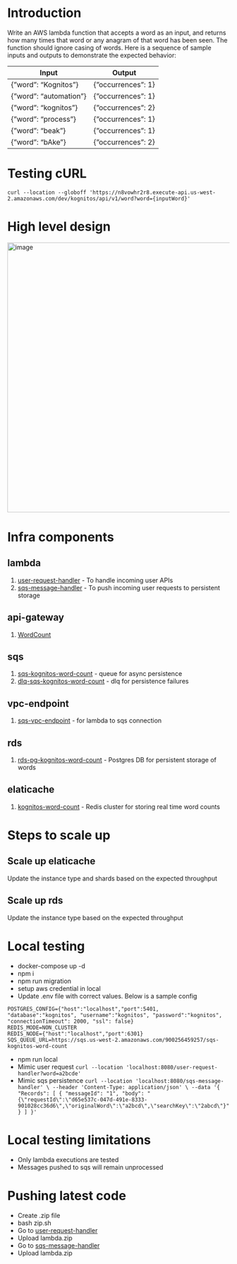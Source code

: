 # Introduction
Write an AWS lambda function that accepts a word as an input, and returns how many
times that word or any anagram of that word has been seen. The function should ignore
casing of words.
Here is a sequence of sample inputs and outputs to demonstrate the expected
behavior:

Input | Output
--- | ---
{”word”: “Kognitos”} | {”occurrences”: 1}
{”word”: “automation”} | {”occurrences”: 1}
{”word”: “kognitos”} | {”occurrences”: 2}
{”word”: “process”} | {”occurrences”: 1}
{”word”: “beak”} | {”occurrences”: 1}
{”word”: “bAke”} | {”occurrences”: 2}

# Testing cURL
`curl --location --globoff 'https://n8vowhr2r8.execute-api.us-west-2.amazonaws.com/dev/kognitos/api/v1/word?word={inputWord}'`

# High level design
<img width="610" alt="image" src="https://github.com/068shubham/kognitos-counters/assets/8055274/85ab066b-e3c3-471e-a646-e5d1f8e116eb">


# Infra components
## lambda
1. [user-request-handler](https://us-west-2.console.aws.amazon.com/lambda/home?region=us-west-2#/functions/user-request-handler) - To handle incoming user APIs
2. [sqs-message-handler](https://us-west-2.console.aws.amazon.com/lambda/home?region=us-west-2#/functions/sqs-message-handler) - To push incoming user requests to persistent storage
## api-gateway
1. [WordCount](https://us-west-2.console.aws.amazon.com/apigateway/main/apis/n8vowhr2r8/resources?api=n8vowhr2r8&region=us-west-2)
## sqs
1. [sqs-kognitos-word-count](https://us-west-2.console.aws.amazon.com/sqs/v2/home?region=us-west-2#/queues/https%3A%2F%2Fsqs.us-west-2.amazonaws.com%2F900256459257%2Fsqs-kognitos-word-count) - queue for async persistence
2. [dlq-sqs-kognitos-word-count](https://us-west-2.console.aws.amazon.com/sqs/v2/home?region=us-west-2#/queues/https%3A%2F%2Fsqs.us-west-2.amazonaws.com%2F900256459257%2Fdlq-sqs-kognitos-word-count) - dlq for persistence failures
## vpc-endpoint
1. [sqs-vpc-endpoint](https://us-west-2.console.aws.amazon.com/vpc/home?region=us-west-2#EndpointDetails:vpcEndpointId=vpce-0250bbb1b3f4de79a) - for lambda to sqs connection
## rds
1. [rds-pg-kognitos-word-count](https://us-west-2.console.aws.amazon.com/rds/home?region=us-west-2#database:id=rds-pg-kognitos-word-count;is-cluster=false) - Postgres DB for persistent storage of words
## elaticache
1. [kognitos-word-count](https://us-west-2.console.aws.amazon.com/elasticache/home?region=us-west-2#/redis/kognitos-word-count) - Redis cluster for storing real time word counts

# Steps to scale up
## Scale up elaticache
Update the instance type and shards based on the expected throughput
## Scale up rds
Update the instance type based on the expected throughput

# Local testing
- docker-compose up -d
- npm i
- npm run migration
- setup aws credential in local
- Update .env file with correct values. Below is a sample config
```
POSTGRES_CONFIG={"host":"localhost","port":5401, "database":"kognitos", "username":"kognitos", "password":"kognitos", "connectionTimeout": 2000, "ssl": false}
REDIS_MODE=NON_CLUSTER
REDIS_NODE={"host":"localhost","port":6301}
SQS_QUEUE_URL=https://sqs.us-west-2.amazonaws.com/900256459257/sqs-kognitos-word-count
```
- npm run local
- Mimic user request
`curl --location 'localhost:8080/user-request-handler?word=a2bcde'`
- Mimic sqs persistence
`curl --location 'localhost:8080/sqs-message-handler' \
--header 'Content-Type: application/json' \
--data '{
    "Records": [
        {
            "messageId": "1",
            "body": "{\"requestId\":\"d65e537c-047d-491e-8333-901028cc36d6\",\"originalWord\":\"a2bcd\",\"searchKey\":\"2abcd\"}"
        }
    ]
}'`

# Local testing limitations
- Only lambda executions are tested
- Messages pushed to sqs will remain unprocessed

# Pushing latest code
- Create .zip file
- bash zip.sh
- Go to [user-request-handler](https://us-west-2.console.aws.amazon.com/lambda/home?region=us-west-2#/functions/user-request-handler)
- Upload lambda.zip
- Go to [sqs-message-handler ](https://us-west-2.console.aws.amazon.com/lambda/home?region=us-west-2#/functions/sqs-message-handler)
- Upload lambda.zip
